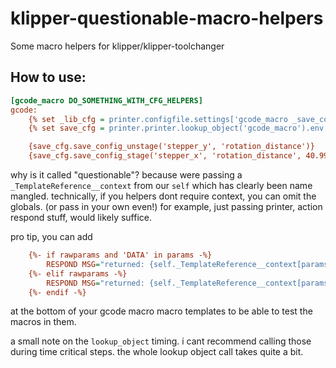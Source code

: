 # klipper-questionable-macro-helpers
Some macro helpers for klipper/klipper-toolchanger

## How to use: 
```ini
[gcode_macro DO_SOMETHING_WITH_CFG_HELPERS]
gcode:
    {% set _lib_cfg = printer.configfile.settings['gcode_macro _save_config_helper'].gcode %}
    {% set save_cfg = printer.printer.lookup_object('gcode_macro').env.from_string(_lib_cfg, globals=self._TemplateReference__context).module %}

    {save_cfg.save_config_unstage('stepper_y', 'rotation_distance')}
    {save_cfg.save_config_stage('stepper_x', 'rotation_distance', 40.999)}
```

 why is it called "questionable"? because were passing a  `_TemplateReference__context` from our `self` which has clearly been name mangled.
technically, if you helpers dont require context, you can omit the globals. (or pass in your own even!) for example, just passing printer, action respond stuff, would likely suffice.


pro tip, you can add 
```ini
    {%- if rawparams and 'DATA' in params -%}
        RESPOND MSG="returned: {self._TemplateReference__context[params.MACRO](params.DATA)}"
    {%- elif rawparams -%}
        RESPOND MSG="returned: {self._TemplateReference__context[params.MACRO]()}"
    {%- endif -%}
```
at the bottom of your gcode macro macro templates to be able to test the macros in them.
 
a small note on the `lookup_object` timing. i cant recommend calling those during time critical steps. the whole lookup object call takes quite a bit.

